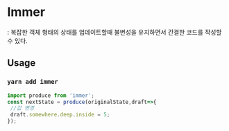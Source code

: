 # Immer
: 복잡한 객체 형태의 상태를 업데이트할때 불변성을 유지하면서 간결한 코드를 작성할 수 있다.
## Usage

### `yarn add immer`  

```js
import produce from 'immer';
const nextState = produce(originalState,draft=>{
 //값 변경
 draft.somewhere.deep.inside = 5;
});
```
